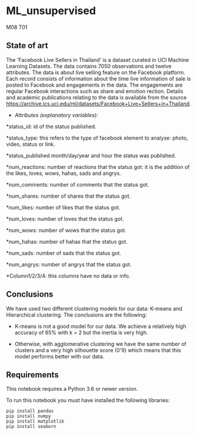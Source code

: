 # ML_unsupervised
M08 T01



## State of art

The 'Facebook Live Sellers in Thailand' is a dataset curated in UCI Machine Learning Datasets. The data contains 7050 observations and twelve attributes. The data is about live selling feature on the Facebook platform. Each record consists of information about the time live information of sale is posted to Facebook and engagements in the data. The engagements are regular Facebook interactions such as share and emotion rection. Details and academic publications relating to the data is available from the source https://archive.ics.uci.edu/ml/datasets/Facebook+Live+Sellers+in+Thailand.

* *Attributes (explanatory variables):*

*status_id: id of the status published.


*status_type: this refers to the type of facebook element to analyse: photo, video, status or link.


*status_published month/day/year and hour the status was published.


*num_reactions: number of reactions that the status got: it is the addition of the likes, loves, wows, hahas, sads and angrys.


*num_comments: number of comments that the status got.


*num_shares: number of shares that the status got.


*num_likes: number of likes that the status got.


*num_loves: number of loves that the status got.


*num_wows: number of wows that the status got.


*num_hahas: number of hahas that the status got.


*num_sads: number of sads that the status got.


*num_angrys: number of angrys that the status got.


*Column1/2/3/4: this columns have no data or info. 


## Conclusions

We have used two different clustering models for our data: K-means and Hierarchical clustering. The conclusions are the following:

- K-means is not a good model for our data. We achieve a relatively high accuracy of 65% with k = 2 but the inertia is very high.

- Otherwise, with agglomerative clustering we have the same number of clusters and a very high silhouette score (0'9) which means that this model performs better with our data.

## Requirements

This notebook requires a Python 3.6 or newer version.

To run this notebook you must have installed the following libraries:

    pip install pandas
    pip install numpy
    pip install matplotlib
    pip install seaborn
  
